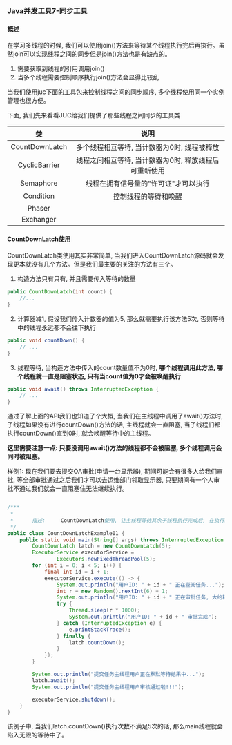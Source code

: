 ### Java并发工具7-同步工具

#### 概述
在学习多线程的时候, 我们可以使用join()方法来等待某个线程执行完后再执行。虽然join可以实现线程之间的同步但是join()方法也是有缺点的。

1. 需要获取到线程的引用调用join()
2. 当多个线程需要控制顺序执行join()方法会显得比较乱

当我们使用juc下面的工具包来控制线程之间的同步顺序, 多个线程使用同一个实例管理也很方便。

下面, 我们先来看看JUC给我们提供了那些线程之间同步的工具类

| 类 | 说明 |
| :-----:| :----: | 
| CountDownLatch | 多个线程相互等待, 当计数器为0时, 线程被释放 |
| CyclicBarrier | 线程之间相互等待, 当计数器为0时, 释放线程后可重新使用 |
| Semaphore | 线程在拥有信号量的"许可证"才可以执行 |
| Condition | 控制线程的等待和唤醒 |
| Phaser |  |
| Exchanger |  |


#### CountDownLatch使用

CountDownLatch类使用其实非常简单, 当我们进入CountDownLatch源码就会发现更本就没有几个方法。但是我们最主要的关注的方法有三个。

1. 构造方法只有只有, 并且需要传入等待的数量

```java
public CountDownLatch(int count) {
    //...
}
```


2. 计算器减1, 假设我们传入计数器的值为5, 那么就需要执行该方法5次, 否则等待中的线程永远都不会往下执行
```java
public void countDown() {
    // ...
}
```

3. 线程等待, 当构造方法中传入的count数量值不为0时, **哪个线程调用此方法, 哪个线程就一直是阻塞状态, 只有当count值为0才会被唤醒执行**

```java
public void await() throws InterruptedException {
    // ...
}
```


通过了解上面的API我们也知道了个大概, 当我们在主线程中调用了await()方法时, 子线程如果没有进行countDown()方法的话, 主线程就会一直阻塞, 当子线程们都执行countDown()直到0时, 就会唤醒等待中的主线程。

**这里需要注意一点: 只要没调用await()方法的线程都不会被阻塞, 多个线程调用会同时被阻塞。**


样例1: 现在我们要去提交OA审批(申请一台显示器), 期间可能会有很多人给我们审批, 等全部审批通过之后我们才可以去运维部门领取显示器, 只要期间有一个人审批不通过我们就会一直阻塞住无法继续执行。

```java

/***
 *
 *      描述:     CountDownLatch使用, 让主线程等待其余子线程执行完成后, 在执行。
 */
public class CountDownLatchExample01 {
    public static void main(String[] args) throws InterruptedException {
        CountDownLatch latch = new CountDownLatch(5);
        ExecutorService executorService =
                Executors.newFixedThreadPool(5);
        for (int i = 0; i < 5; i++) {
            final int id = i + 1;
            executorService.execute(() -> {
                System.out.println("用户ID: " + id + " 正在查阅任务...");
                int r = new Random().nextInt(6) + 1;
                System.out.println("用户ID: " + id + " 正在审批任务, 大约耗时: " + r + "秒");
                try {
                    Thread.sleep(r * 1000);
                    System.out.println("用户ID: " + id + " 审批完成");
                } catch (InterruptedException e) {
                    e.printStackTrace();
                } finally {
                    latch.countDown();
                }
            });
        }

        System.out.println("提交任务主线程用户正在默默等待结果中...");
        latch.await();
        System.out.println("提交任务主线程用户审核通过啦!!!");

        executorService.shutdown();
    }
}
```

该例子中, 当我们latch.countDown()执行次数不满足5次的话, 那么main线程就会陷入无限的等待中了。